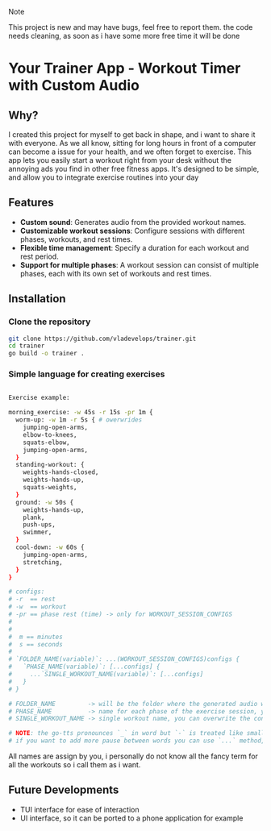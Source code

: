 
> [!NOTE]  
> This project is new and may have bugs, feel free to report them.
> the code needs cleaning, as soon as i have some more free time it will be done

# Your Trainer App - Workout Timer with Custom Audio


## Why?
I created this project for myself to get back in shape, and i want to share it with everyone.
As we all know, sitting for long hours in front of a computer can become a issue for your health, and we often forget to exercise.
This app lets you easily start a workout right from your desk without the annoying ads you find in other free fitness apps.
It's designed to be simple, and allow you to integrate exercise routines into your day

## Features

- **Custom sound**: Generates audio from the provided workout names.
- **Customizable workout sessions**: Configure sessions with different phases, workouts, and rest times.
- **Flexible time management**: Specify a duration for each workout and rest period.
- **Support for multiple phases**: A workout session can consist of multiple phases, each with its own set of workouts and rest times.


## Installation

### Clone the repository

```bash
git clone https://github.com/vladevelops/trainer.git
cd trainer
go build -o trainer .

```

### Simple language for creating exercises

```bash

Exercise example:

morning_exercise: -w 45s -r 15s -pr 1m {
  worm-up: -w 1m -r 5s { # owerwrides
    jumping-open-arms, 
    elbow-to-knees,  
    squats-elbow,
    jumping-open-arms,
  }
  standing-workout: {
    weights-hands-closed,
    weights-hands-up,
    squats-weights,
  }
  ground: -w 50s {
    weights-hands-up,
    plank,
    push-ups,
    swimmer,
  }
  cool-down: -w 60s {
    jumping-open-arms,
    stretching,
  }
}

# configs:
# -r  == rest
# -w  == workout
# -pr == phase rest (time) -> only for WORKOUT_SESSION_CONFIGS 
#
#
#  m == minutes
#  s == seconds
#  
# `FOLDER_NAME(variable)`: ...(WORKOUT_SESSION_CONFIGS)configs {
#   `PHASE_NAME(variable)`: [...configs] {
#     ...`SINGLE_WORKOUT_NAME(variable)`: [...configs]
#   }
# }

# FOLDER_NAME         -> will be the folder where the generated audio will be outed, the configs here are mandatory and are the default
# PHASE_NAME          -> name for each phase of the exercise session, you can overwrite the configs for each phase
# SINGLE_WORKOUT_NAME -> single workout name, you can overwrite the configs for each workout

# NOTE: the go-tts pronounces `_` in word but `-` is treated like small pause in speech
# if you want to add more pause between words you can use `...` method, more dots more the pause is long

```

All names are assign by you, i personally do not know all the fancy term for all the workouts so i call them as i want.

## Future Developments
 - TUI interface for ease of interaction
 - UI interface, so it can be ported to a phone application for example

